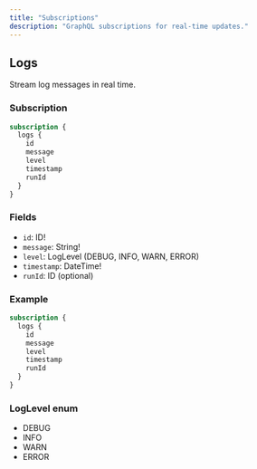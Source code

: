 ```yaml
---
title: "Subscriptions"
description: "GraphQL subscriptions for real-time updates."
---
```


## Logs

Stream log messages in real time.

### Subscription

```graphql
subscription {
  logs {
    id
    message
    level
    timestamp
    runId
  }
}
```

### Fields

- `id`: ID\!
- `message`: String\!
- `level`: LogLevel (DEBUG, INFO, WARN, ERROR)
- `timestamp`: DateTime\!
- `runId`: ID (optional)

### Example

```graphql
subscription {
  logs {
    id
    message
    level
    timestamp
    runId
  }
}
```

### LogLevel enum

- DEBUG
- INFO
- WARN
- ERROR